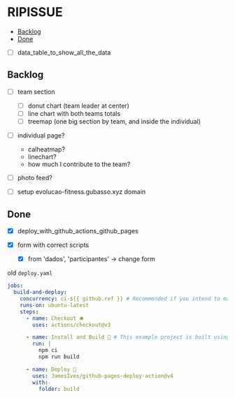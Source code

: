 # RIPISSUE

<!-- toc -->

- [Backlog](#backlog)
- [Done](#done)

<!-- tocstop -->

- [ ] data_table_to_show_all_the_data

## Backlog

- [ ] team section
  - [ ] donut chart (team leader at center)
  - [ ] line chart with both teams totals
  - [ ] treemap (one big section by team, and inside the individual)
- [ ] individual page?

  - calheatmap?
  - linechart?
  - how much I contribute to the team?

- [ ] photo feed?
- [ ] setup evolucao-fitness.gubasso.xyz domain

## Done

- [x] deploy_with_github_actions_github_pages
- [x] form with correct scripts

  - [x] from 'dados', 'participantes' -> change form

old `deploy.yaml`

```yaml
jobs:
  build-and-deploy:
    concurrency: ci-${{ github.ref }} # Recommended if you intend to make multiple deployments in quick succession.
    runs-on: ubuntu-latest
    steps:
      - name: Checkout 🛎️
        uses: actions/checkout@v3

      - name: Install and Build 🔧 # This example project is built using npm and outputs the result to the 'build' folder. Replace with the commands required to build your project, or remove this step entirely if your site is pre-built.
        run: |
          npm ci
          npm run build

      - name: Deploy 🚀
        uses: JamesIves/github-pages-deploy-action@v4
        with:
          folder: build
```
